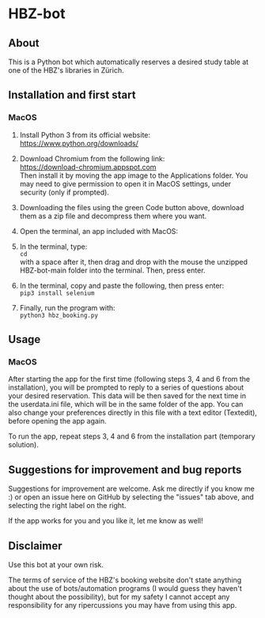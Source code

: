 # HBZ-bot
## About
This is a Python bot which automatically reserves a desired study table at one of the HBZ's libraries in Zürich.

## Installation and first start
### MacOS

1. Install Python 3 from its official website:  
https://www.python.org/downloads/

2. Download Chromium from the following link:  
https://download-chromium.appspot.com  
Then install it by moving the app image to the Applications folder. You may need to give permission to open it in MacOS settings, under security (only if prompted).

2. Downloading the files using the green Code button above, download them as a zip file and decompress them where you want.

3. Open the terminal, an app included with MacOS:

4. In the terminal, type:  
`cd `  
 with a space after it, then drag and drop with the mouse the unzipped HBZ-bot-main folder into the terminal. Then, press enter. 

5. In the terminal, copy and paste the following, then press enter:  
`pip3 install selenium`

6. Finally, run the program with:  
`python3 hbz_booking.py`

## Usage
### MacOS
After starting the app for the first time (following steps 3, 4 and 6 from the installation), you will be prompted to reply to a series of questions about your desired reservation. This data will be then saved for the next time in the userdata.ini file, which will be in the same folder of the app. You can also change your preferences directly in this file with a text editor (Textedit), before opening the app again.

To run the app, repeat steps 3, 4 and 6 from the installation part (temporary solution).

## Suggestions for improvement and bug reports

Suggestions for improvement are welcome. Ask me directly if you know me :) or open an issue here on GitHub by selecting the "issues" tab above, and selecting the right label on the right.

If the app works for you and you like it, let me know as well!

## Disclaimer
Use this bot at your own risk.

The terms of service of the HBZ's booking website don't state anything about the use of bots/automation programs (I would guess they haven't thought about the possibility), but for my safety I cannot accept any responsibility for any ripercussions you may have from using this app.